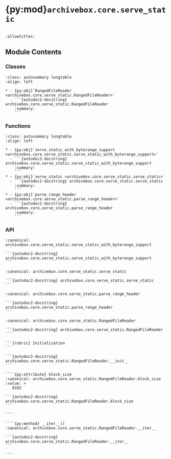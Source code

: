 # {py:mod}`archivebox.core.serve_static`

```{py:module} archivebox.core.serve_static
```

```{autodoc2-docstring} archivebox.core.serve_static
:allowtitles:
```

## Module Contents

### Classes

````{list-table}
:class: autosummary longtable
:align: left

* - {py:obj}`RangedFileReader <archivebox.core.serve_static.RangedFileReader>`
  - ```{autodoc2-docstring} archivebox.core.serve_static.RangedFileReader
    :summary:
    ```
````

### Functions

````{list-table}
:class: autosummary longtable
:align: left

* - {py:obj}`serve_static_with_byterange_support <archivebox.core.serve_static.serve_static_with_byterange_support>`
  - ```{autodoc2-docstring} archivebox.core.serve_static.serve_static_with_byterange_support
    :summary:
    ```
* - {py:obj}`serve_static <archivebox.core.serve_static.serve_static>`
  - ```{autodoc2-docstring} archivebox.core.serve_static.serve_static
    :summary:
    ```
* - {py:obj}`parse_range_header <archivebox.core.serve_static.parse_range_header>`
  - ```{autodoc2-docstring} archivebox.core.serve_static.parse_range_header
    :summary:
    ```
````

### API

````{py:function} serve_static_with_byterange_support(request, path, document_root=None, show_indexes=False)
:canonical: archivebox.core.serve_static.serve_static_with_byterange_support

```{autodoc2-docstring} archivebox.core.serve_static.serve_static_with_byterange_support
```
````

````{py:function} serve_static(request, path, **kwargs)
:canonical: archivebox.core.serve_static.serve_static

```{autodoc2-docstring} archivebox.core.serve_static.serve_static
```
````

````{py:function} parse_range_header(header, resource_size)
:canonical: archivebox.core.serve_static.parse_range_header

```{autodoc2-docstring} archivebox.core.serve_static.parse_range_header
```
````

`````{py:class} RangedFileReader(file_like, start=0, stop=float('inf'), block_size=None)
:canonical: archivebox.core.serve_static.RangedFileReader

```{autodoc2-docstring} archivebox.core.serve_static.RangedFileReader
```

```{rubric} Initialization
```

```{autodoc2-docstring} archivebox.core.serve_static.RangedFileReader.__init__
```

````{py:attribute} block_size
:canonical: archivebox.core.serve_static.RangedFileReader.block_size
:value: >
   8192

```{autodoc2-docstring} archivebox.core.serve_static.RangedFileReader.block_size
```

````

````{py:method} __iter__()
:canonical: archivebox.core.serve_static.RangedFileReader.__iter__

```{autodoc2-docstring} archivebox.core.serve_static.RangedFileReader.__iter__
```

````

`````
